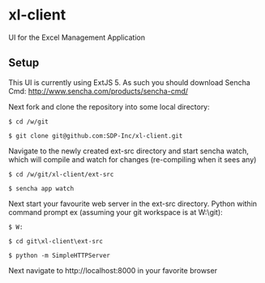 # xl-client
UI for the Excel Management Application

## Setup
This UI is currently using ExtJS 5. As such you should download Sencha Cmd: http://www.sencha.com/products/sencha-cmd/

Next fork and clone the repository into some local directory:
<pre><code>$ cd /w/git</code></pre>
<pre><code>$ git clone git@github.com:SDP-Inc/xl-client.git</code></pre>

Navigate to the newly created ext-src directory and start sencha watch, which will compile and watch for changes (re-compiling when it sees any)
<pre><code>$ cd /w/git/xl-client/ext-src</code></pre>
<pre><code>$ sencha app watch</code></pre>

Next start your favourite web server in the ext-src directory. Python within command prompt ex (assuming your git workspace is at W:\git\):
<pre><code>$ W:</code></pre>
<pre><code>$ cd git\xl-client\ext-src</code></pre>
<pre><code>$ python -m SimpleHTTPServer</code></pre>

Next navigate to http://localhost:8000 in your favorite browser
